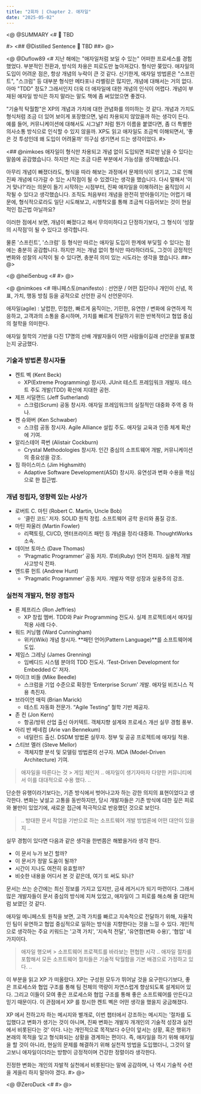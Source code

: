 ```yaml
---
title: "2회차 | Chapter 2. 애자일"
date: "2025-05-02"
---
```


<@ @SUMMARY
<#
🧠 TBD

#>
<## @Distilled Sentence
🧷 TBD
##>
@>

<@ @Duflow89
<#
지난 해에는 "애자일처럼 보일 수 있는" 어떠한 프로세스를 경험했었다.
부분적인 전환과, 방식의 차용은 피로도만 높아져갔다. 형식만 쫒았다.
애자일의 도입이 어려운 점은, 항상 개념의 누락이 큰 것 같다.
신기한게, 애자일 방법론은 "스프린트", "스크럼" 등 대부분 형식만 메타포나 라벨링은 많지만, 개념에 대해서는 거의 없다. 아마 "TDD" 정도?
그래서인지 더욱 더 애자일에 대한 개념의 인식이 어렵다.
개념이 부재된 애자일 방식은 하지 말라는 말도 책에 좀 써있었으면 좋겠다.

"기술적 탁월함"은 XP의 개념과 가치에 대한 관념화를 의미하는 것 같다.
개념과 가치도 형식처럼 조금 더 있어 보이게 포장했으면, 널리 차용되지 않았을까 하는 생각이 든다.
예를 들어, 커뮤니케이션에 대해서도 시그널? 처럼 뭔가 이름을 붙였다면, 좀 더 특별한 의사소통 방식으로 인식할 수 있지 않을까.
XP도 읽고 애자일도 조금씩 이해되면서, '좋은 것 투성인데 왜 도입이 어려울까' 의구심 생기면서 드는 생각이었다.
#>

<## @nimkoes
애자일이 형식만 차용되고 개념 없이 도입되면 피로만 남을 수 있다는 말씀에 공감했습니다. 하지만 저는 조금 다른 부분에서 가능성을 생각해봤습니다.

아무리 개념이 빠졌더라도, 형식을 따라 해보는 과정에서 문제의식이 생기고, 그로 인해 진짜 개념에 다가갈 수 있는 시작점이 될 수 있겠다는 생각을 했습니다. 다시 말해서 ‘이거 맞나?’라는 의문이 들기 시작하는 시점부터, 진짜 애자일을 이해하려는 움직임이 시작될 수 있다고 생각했습니다. 조직도 처음부터 개념을 완전히 받아들이기는 어렵기 때문에, 형식적으로라도 일단 시도해보고, 시행착오를 통해 조금씩 다듬어보는 것이 현실적인 접근법 아닐까요?

이러한 점에서 보면, 개념이 빠졌다고 해서 무의미하다고 단정하기보다, 그 형식이 ‘성찰의 시작점’이 될 수 있다고 생각합니다.

물론 '스프린트', '스크럼' 등 형식만 따르는 애자일 도입이 한계에 부딪힐 수 있다는 점에는 충분히 공감합니다. 하지만 저는 개념 없이 형식만 따라하더라도, 그것이 긍정적인 변화와 성찰의 시작이 될 수 있다면, 충분히 의미 있는 시도라는 생각을 했습니다.
##>
@>

<@ @hei5enbug
<#
#>
@>

<@ @nimkoes
<#
매니페스토(manifesto) : 선언문 / 어떤 집단이나 개인이 신념, 목표, 가치, 행동 방침 등을 공적으로 선언한 공식 선언문이다.

애자일(agile) : 날렵한, 민첩한, 빠르게 움직이는, 기민한, 유연한 / 변화에 유연하게 적응하고, 고객과의 소통을 중시하며, 가치를 빠르게 전달하기 위한 반복적이고 협업 중심의 철학을 의미한다.

애자일 철학의 기반을 다진 17명의 선배 개발자들이 어떤 사람들이길래 선언문을 발표했는지 궁금했다.

### 기술과 방법론 창시자들
- 켄트 벡 (Kent Beck)
    - XP(Extreme Programming) 창시자. JUnit 테스트 프레임워크 개발자. 테스트 주도 개발(TDD) 확산에 지대한 공헌.
- 제프 서덜랜드 (Jeff Sutherland)
    - 스크럼(Scrum) 공동 창시자. 애자일 프레임워크의 실질적인 대중화 주역 중 하나.
- 켄 슈와버 (Ken Schwaber)
    - 스크럼 공동 창시자. Agile Alliance 설립 주도. 애자일 교육과 인증 체계 확산에 기여.
- 알리스테어 콕번 (Alistair Cockburn)
    - Crystal Methodologies 창시자. 인간 중심의 소프트웨어 개발, 커뮤니케이션의 중요성을 강조.
- 짐 하이스미스 (Jim Highsmith)
    - Adaptive Software Development(ASD) 창시자. 유연성과 변화 수용을 핵심으로 한 접근법.
### 개념 정립자, 영향력 있는 사상가
- 로버트 C. 마틴 (Robert C. Martin, Uncle Bob)
    - ‘클린 코드’ 저자. SOLID 원칙 정립. 소프트웨어 공학 윤리와 품질 강조.
- 마틴 파울러 (Martin Fowler)
    - 리팩토링, CI/CD, 엔터프라이즈 패턴 등 개념을 정리·대중화. ThoughtWorks 소속.
- 데이브 토마스 (Dave Thomas)
    - ‘Pragmatic Programmer’ 공동 저자. 루비(Ruby) 언어 전파자. 실용적 개발 사고방식 전파.
- 앤드류 헌트 (Andrew Hunt)
    - ‘Pragmatic Programmer’ 공동 저자. 개발자 역량 성장과 실용주의 강조.
### 실천적 개발자, 현장 경험자
- 론 제프리스 (Ron Jeffries)
    - XP 창립 멤버. TDD와 Pair Programming 전도사. 실제 프로젝트에서 애자일 적용 사례 다수.
- 워드 커닝햄 (Ward Cunningham)
    - 위키(Wiki) 개념 창시자. **패턴 언어(Pattern Language)**를 소프트웨어에 도입.
- 제임스 그레닝 (James Grenning)
    - 임베디드 시스템 분야의 TDD 전도사. ‘Test-Driven Development for Embedded C’ 저자.
- 마이크 비들 (Mike Beedle)
    - 스크럼을 기업 수준으로 확장한 ‘Enterprise Scrum’ 개발. 애자일 비즈니스 적용 촉진자.
- 브라이언 매릭 (Brian Marick)
    - 테스트 자동화 전문가. “Agile Testing” 철학 기반 제공자.
- 존 컨 (Jon Kern)
    - 항공/방위 산업 출신 아키텍트. 객체지향 설계와 프로세스 개선 실무 경험 풍부.
- 아리 반 베네컴 (Arie van Bennekum)
    - 네덜란드 출신. DSDM 방법론 실무자. 정부 및 공공 프로젝트에 애자일 적용.
- 스티브 멜러 (Steve Mellor)
    - 객체지향 분석 및 모델링 방법론의 선구자. MDA (Model-Driven Architecture) 기여.

> 애자일을 따른다는 것 > 게임 체인저
> .. 애자일이 생기자마자 다양한 커뮤니티에서 이를 대대적으로 수용 했다. ..

단순한 유행이라기보다는, 기존 방식에서 벗어나고자 하는 강한 의지의 표현이었다고 생각한다.
변화는 낯설고 고통을 동반하지만, 당시 개발자들은 기존 방식에 대한 깊은 피로와 불만이 있었기에, 새로운 접근에 적극적으로 반응했던 것으로 보인다.

> .. 방대한 문서 작업을 기반으로 하는 소프트웨어 개발 방법론에 어떤 대안이 있을지 ..

실무 경험이 있다면 다음과 같은 생각을 한번쯤은 해봤을거라 생각 한다.

- 이 문서 누가 보긴 할까?
- 이 문서가 정말 도움이 될까?
- 시간이 지나도 여전히 유효할까?
- 비슷한 내용을 어디서 본 것 같은데, 여기 또 써도 되나?

문서는 쓰는 순간에는 최신 정보를 가지고 있지만, 금새 레거시가 되기 마련이다.
그래서 많은 개발자들이 문서 중심의 방식에 지쳐 있었고, 애자일이 그 피로를 해소해 줄 대안처럼 보였던 것 같다.

애자일 메니페스토 원칙을 보면, 고객 가치를 빠르고 지속적으로 전달하기 위해, 자율적인 팀이 유연하고 협업 중심적으로 일하는 방식을 지향한다는 것을 느낄 수 있다.
개인적으로 생각하는 주요 키워드는 '고객 가치', '지속적 전달', '유연함(변화 수용)', '협업' 네 가지이다.

> 애자일 행오버 > 소프트웨어 프로젝트를 바라보는 편협한 시각
> .. 애자일 절차를 포함해서 모든 소프트웨어 절차들은 기술적 탁월함을 기본 배경으로 가정하고 있다. ..

이 부분을 읽고 XP 가 떠올랐다.
XP는 구성원 모두가 뛰어날 것을 요구한다기보다, 좋은 프로세스와 협업 구조를 통해 팀 전체의 역량이 자연스럽게 향상되도록 설계되어 있다.
그리고 이들이 모여 좋은 프로세스와 협업 구조를 통해 좋은 소프트웨어를 만든다고 믿기 때문이다.
이 관점에서 XP 를 창시한 켄트 벡은 어떤 생각을 했을지 궁금해졌다.

XP 에서 전하고자 하는 메시지와 별개로, 이번 챕터에서 강조하는 메시지는 '절차를 도입했다고 변화가 생기는 것이 아니며, 진짜 변화는 개발자 개개인의 기술적 성장과 실천에서 비롯된다는 것' 이다.
나는 개인적으로 목적보다 수단이 앞서는 상황, 혹은 행위가 본래의 목적을 잊고 형식화되는 상황을 경계하는 편이다.
즉, 애자일을 하기 위해 애자일을 할 것이 아니라, 현실의 문제를 해결하기 위해 실천적 방법을 도입했더니, 그것이 알고보니 애자일이더라는 방향이 긍정적이며 건강한 정렬이라 생각한다.

진정한 변화는 개인의 자발적 실천에서 비롯된다는 말에 공감하며, 나 역시 기술적 수련을 게을리 하지 말아야 겠다.
#>
@>

<@ @ZeroDuck
<#
#>
@>
